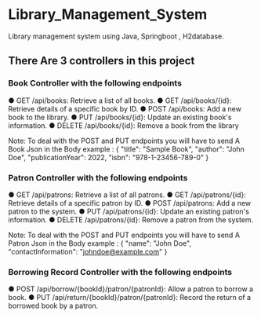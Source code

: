 # Library_Management_System
Library management system using Java, Springboot , H2database.
## There Are 3 controllers in this project
### Book Controller with the following endpoints
● GET /api/books: Retrieve a list of all books.
● GET /api/books/{id}: Retrieve details of a specific book by ID.
● POST /api/books: Add a new book to the library.
● PUT /api/books/{id}: Update an existing book's information.
● DELETE /api/books/{id}: Remove a book from the library

Note: To deal with the POST and PUT endpoints you will have to send A Book Json in the Body
example : {
  "title": "Sample Book",
  "author": "John Doe",
  "publicationYear": 2022,
  "isbn": "978-1-23456-789-0"
}

### Patron Controller with the following endpoints
● GET /api/patrons: Retrieve a list of all patrons.
● GET /api/patrons/{id}: Retrieve details of a specific patron by ID.
● POST /api/patrons: Add a new patron to the system.
● PUT /api/patrons/{id}: Update an existing patron's information.
● DELETE /api/patrons/{id}: Remove a patron from the system.

Note: To deal with the POST and PUT endpoints you will have to send A Patron Json in the Body
example : {
    "name": "John Doe",
    "contactInformation": "johndoe@example.com"
}

### Borrowing Record Controller with the following endpoints
● POST /api/borrow/{bookId}/patron/{patronId}: Allow a patron to
borrow a book.
● PUT /api/return/{bookId}/patron/{patronId}: Record the return of a borrowed book by a patron.
